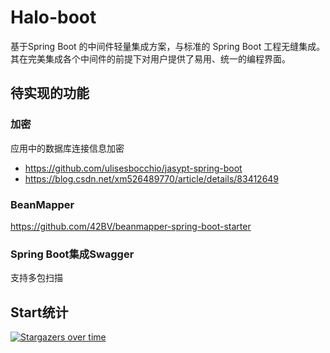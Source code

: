 # Halo-boot
基于Spring Boot 的中间件轻量集成方案，与标准的 Spring Boot 工程无缝集成。其在完美集成各个中间件的前提下对用户提供了易用、统一的编程界面。

## 待实现的功能

### 加密
 应用中的数据库连接信息加密
* https://github.com/ulisesbocchio/jasypt-spring-boot
* https://blog.csdn.net/xm526489770/article/details/83412649



### BeanMapper
https://github.com/42BV/beanmapper-spring-boot-starter

### Spring Boot集成Swagger

支持多包扫描

## Start统计

[![Stargazers over time](https://starcharts.herokuapp.com/SoftwareKing/halo-boot.svg)](https://starcharts.herokuapp.com/SoftwareKing/halo-boot)
      
